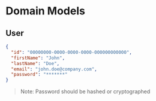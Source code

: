 # Domain Models

## User

```json
{
  "id": "00000000-0000-0000-0000-000000000000",
  "firstName": "John",
  "lastName": "Doe",
  "email": "john.doe@company.com",
  "password": "*******"
}
```

> Note: Password should be hashed or cryptographed